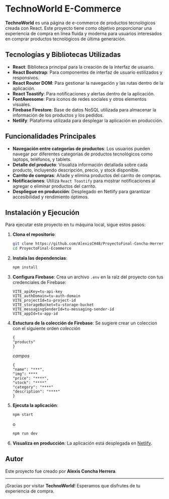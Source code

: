 # TechnoWorld E-Commerce

**TechnoWorld** es una página de e-commerce de productos tecnológicos creada con React. Este proyecto tiene como objetivo proporcionar una experiencia de compra en línea fluida y moderna para usuarios interesados en comprar productos tecnológicos de última generación.

## Tecnologías y Bibliotecas Utilizadas

- **React**: Biblioteca principal para la creación de la interfaz de usuario.
- **React Bootstrap**: Para componentes de interfaz de usuario estilizados y responsivos.
- **React Router DOM**: Para gestionar la navegación y las rutas dentro de la aplicación.
- **React Toastify**: Para notificaciones y alertas dentro de la aplicación.
- **FontAwesome**: Para íconos de redes sociales y otros elementos visuales.
- **Firebase Firestore**: Base de datos NoSQL utilizada para almacenar la información de los productos y los pedidos.
- **Netlify**: Plataforma utilizada para desplegar la aplicación en producción.

## Funcionalidades Principales

- **Navegación entre categorías de productos**: Los usuarios pueden navegar por diferentes categorías de productos tecnológicos como laptops, teléfonos, y tablets.
- **Detalle del producto**: Visualiza información detallada sobre cada producto, incluyendo descripción, precio, y stock disponible.
- **Carrito de compras**: Añade y elimina productos del carrito de compras.
- **Notificaciones**: Utiliza `React Toastify` para mostrar notificaciones al agregar o eliminar productos del carrito.
- **Despliegue en producción**: Desplegado en Netlify para garantizar accesibilidad y rendimiento óptimos.

## Instalación y Ejecución

Para ejecutar este proyecto en tu máquina local, sigue estos pasos:

1. **Clona el repositorio**:
    ```sh
    git clone https://github.com/AlexisCH48/ProyectoFinal-Concha-Herrera.git
    cd ProyectoFinal-Ecommerce
    ```

2. **Instala las dependencias**:
    ```sh
    npm install
    ```

3. **Configura Firebase**:
    Crea un archivo `.env` en la raíz del proyecto con tus credenciales de Firebase:
    ```
    VITE_apiKey=tu-api-key
    VITE_authDomain=tu-auth-domain
    VITE_projectId=tu-project-id
    VITE_storageBucket=tu-storage-bucket
    VITE_messagingSenderId=tu-messaging-sender-id
    VITE_appId=tu-app-id
    ```

4. **Estuctura de la colección de Firebase**:
    Se sugiere crear un coleccion con el siguiente orden 
    *colección*
    ```
    {
    "products"
    }
    ```
    *campos*
    ```
    { 
    "name": "***",
    "img": ****
    "price": "****",
    "stock": "****"
    "category": "****"
    "description": "****"
    }
    ```

5. **Ejecuta la aplicación**:
    ```sh
    npm start
    ```
    o
    ```sh
    npm run dev
    ```

6. **Visualiza en producción**:
    La aplicación está desplegada en [Netlify](https://super-mandazi-a24272.netlify.app/).

## Autor

Este proyecto fue creado por **Alexis Concha Herrera**.

---

¡Gracias por visitar **TechnoWorld**! Esperamos que disfrutes de tu experiencia de compra.
